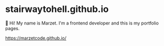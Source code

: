 # stairwaytohell.github.io
🤘
Hi! My name is Marzet. I'm a frontend developer and this is my portfolio pages.

https://marzetcode.github.io/
